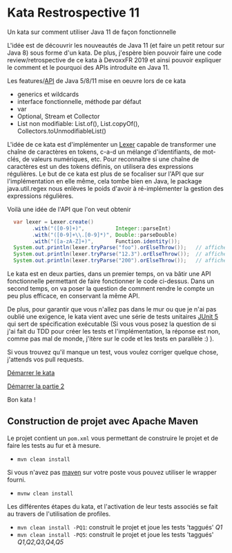 # Kata Restrospective 11
Un kata sur comment utiliser Java 11 de façon fonctionnelle

L'idée est de découvrir les nouveautés de Java 11 (et faire un petit retour sur Java 8) sous forme d'un kata.
De plus, j'espère bien pouvoir faire une code review/retrospective de ce kata à DevoxxFR 2019 et ainsi pouvoir expliquer le comment et le pourquoi des APIs introduite en Java 11.

Les features/[API](https://docs.oracle.com/en/java/javase/11/docs/api/index.html) de Java 5/8/11 mise en oeuvre lors de ce kata
- generics et wildcards
- interface fonctionnelle, méthode par défaut
- var
- Optional, Stream et Collector
- List non modifiable: List.of(), List.copyOf(), Collectors.toUnmodifiableList()

L'idée de ce kata est d'implémenter un [Lexer](https://en.wikipedia.org/wiki/Lexer) capable de transformer une chaîne de caractères en tokens, c-a-d un mélange d'identifiants, de mot-clés, de valeurs numériques, etc.
Pour reconnaître si une chaîne de caractères est un des tokens définis, on utilisera des expressions régulières. 
Le but de ce kata est plus de se focaliser sur l'API que sur l'implémentation en elle même, cela tombe bien en Java, le package java.util.regex nous enlèves le poids d'avoir à ré-implémenter la gestion des expressions régulières.

Voilà une idée de l'API que l'on veut obtenir
```java
  var lexer = Lexer.create()
        .with("([0-9]+)",          Integer::parseInt)
        .with("([0-9]+\\.[0-9]*)", Double::parseDouble)
        .with("([a-zA-Z]+)",       Function.identity());
  System.out.println(lexer.tryParse("foo").orElseThrow());   // affiche la chaine foo
  System.out.println(lexer.tryParse("12.3").orElseThrow());  // affiche la valeur flottante 12.3
  System.out.println(lexer.tryParse("200").orElseThrow());   // affiche la valeur entière 200
```

Le kata est en deux parties, dans un premier temps, on va bâtir une API fonctionnelle permettant de faire fonctionner le code ci-dessus. 
Dans un second temps, on va poser la question de comment rendre le compte un peu plus efficace, en conservant la même API.

De plus, pour garantir que vous n'allez pas dans le mur ou que je n'ai pas oublié une exigence, 
le kata vient avec une série de tests unitaires [JUnit 5](https://junit.org/junit5/docs/current/user-guide/) qui sert de spécification exécutable (Si vous vous posez la question de si j'ai fait du TDD pour créer les tests et l'implémentation, la réponse est non, comme pas mal de monde, j'itère sur le code et les tests en parallèle :) ).

Si vous trouvez qu'il manque un test, vous voulez corriger quelque chose, j'attends vos pull requests.

[Démarrer le kata](kata.md)

[Démarrer la partie 2](kata-part2.md)

Bon kata !

## Construction de projet avec Apache Maven

Le projet contient un `pom.xml` vous permettant de construire le projet et de faire les tests au fur et à mesure.

- `mvn clean install`

Si vous n'avez pas [maven](http://maven.apache.org/) sur votre poste vous pouvez utiliser le wrapper fourni.

- `mvnw clean install`

Les différentes étapes du kata, et l'activation de leur tests associés se fait au travers de l'utilisation de profiles.

- `mvn clean install -PQ1`: construit le projet et joue les tests 'taggués' _Q1_ 
- `mvn clean install -PQ5`: construit le projet et joue les tests 'taggués' _Q1,Q2,Q3,Q4,Q5_ 
  
  
  
  
